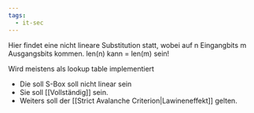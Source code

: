 ```yaml
---
tags:
  - it-sec
---
```

Hier findet eine nicht lineare Substitution statt, wobei auf n Eingangbits m Ausgangsbits kommen. len(n) kann = len(m) sein!

Wird meistens als lookup table implementiert

- Die soll S-Box soll nicht linear sein
- Sie soll [[Vollständig]] sein.
- Weiters soll der [[Strict Avalanche Criterion|Lawineneffekt]] gelten.